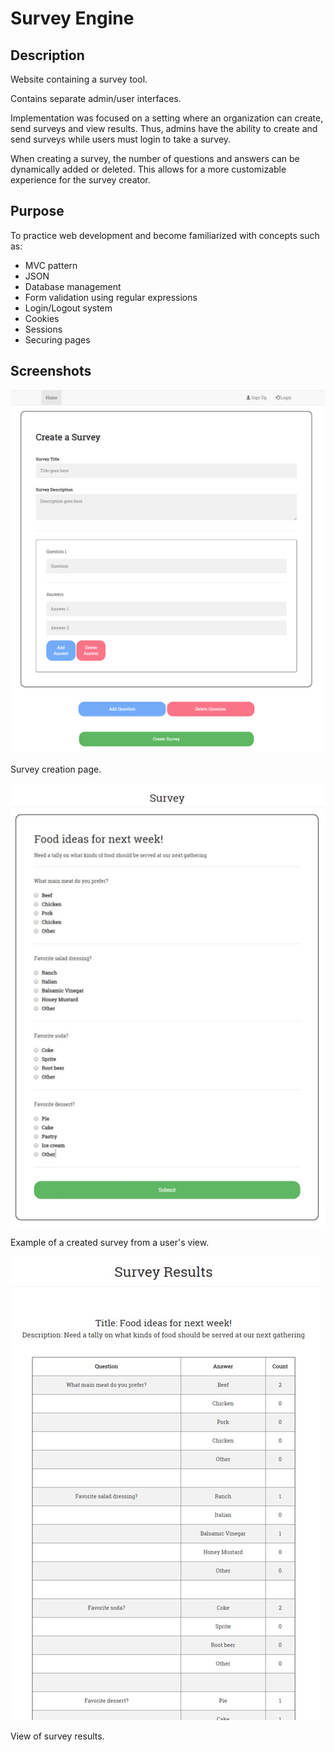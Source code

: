 # Survey Engine

## Description
Website containing a survey tool.

Contains separate admin/user interfaces.

Implementation was focused on a setting where an organization can create, send surveys and view results. Thus, admins have the ability to create and send surveys while users must login to take a survey.

When creating a survey, the number of questions and answers can be dynamically added or deleted. This allows for a more customizable experience for the survey creator.

## Purpose
To practice web development and become familiarized with concepts such as:
* MVC pattern
* JSON
* Database management
* Form validation using regular expressions
* Login/Logout system
* Cookies
* Sessions
* Securing pages

## Screenshots
![Survey creation](https://github.com/bhknx3/CSC-17B/blob/master/SurveyEngine/screenshots/survey.png)

Survey creation page.

![Example of a survey](https://github.com/bhknx3/CSC-17B/blob/master/SurveyEngine/screenshots/example.png)

Example of a created survey from a user's view.

![Survey results](https://github.com/bhknx3/CSC-17B/blob/master/SurveyEngine/screenshots/results.png)

View of survey results.
